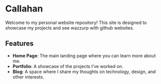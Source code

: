 # Callahan

Welcome to my personal website repository! This site is designed to showcase my projects and see wazzurp with github websites.

## Features
- **Home Page**: The main landing page where you can learn more about me.
- **Portfolio**: A showcase of the projects I’ve worked on.
- **Blog**: A space where I share my thoughts on technology, design, and other interests.
